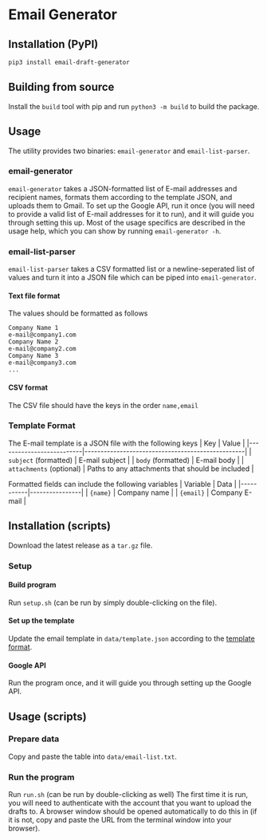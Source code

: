 # Email Generator

## Installation (PyPI)
```sh
pip3 install email-draft-generator
```

## Building from source
Install the `build` tool with pip and run `python3 -m build` to build the package.

## Usage
The utility provides two binaries: `email-generator` and `email-list-parser`.

### email-generator
`email-generator` takes a JSON-formatted list of E-mail addresses and recipient names, formats them according to the template JSON, and uploads them to Gmail. To set up the Google API, run it once (you will need to provide a valid list of E-mail addresses for it to run), and it will guide you through setting this up. Most of the usage specifics are described in the usage help, which you can show by running `email-generator -h`.

### email-list-parser
`email-list-parser` takes a CSV formatted list or a newline-seperated list of values and turn it into a JSON file which can be piped into `email-generator`.

#### Text file format
The values should be formatted as follows
```
Company Name 1
e-mail@company1.com
Company Name 2
e-mail@company2.com
Company Name 3
e-mail@company3.com
...
```

#### CSV format
The CSV file should have the keys in the order `name,email`

### Template Format
The E-mail template is a JSON file with the following keys
| Key                      | Value                                            |
|--------------------------|--------------------------------------------------|
| `subject` (formatted)    | E-mail subject                                   |
| `body` (formatted)       | E-mail body                                      |
| `attachments` (optional) | Paths to any attachments that should be included |

Formatted fields can include the following variables
| Variable  | Data           |
|-----------|----------------|
| `{name}`  | Company name   |
| `{email}` | Company E-mail |

## Installation (scripts)
Download the latest release as a `tar.gz` file.

### Setup
#### Build program
Run `setup.sh` (can be run by simply double-clicking on the file).

#### Set up the template
Update the email template in `data/template.json` according to the [template format](#template-format).

#### Google API
Run the program once, and it will guide you through setting up the Google API.

## Usage (scripts)
### Prepare data
Copy and paste the table into `data/email-list.txt`.
### Run the program
Run `run.sh` (can be run by double-clicking as well)
The first time it is run, you will need to authenticate with the account that you want to upload the drafts to. A browser window should be opened automatically to do this in (if it is not, copy and paste the URL from the terminal window into your browser).
